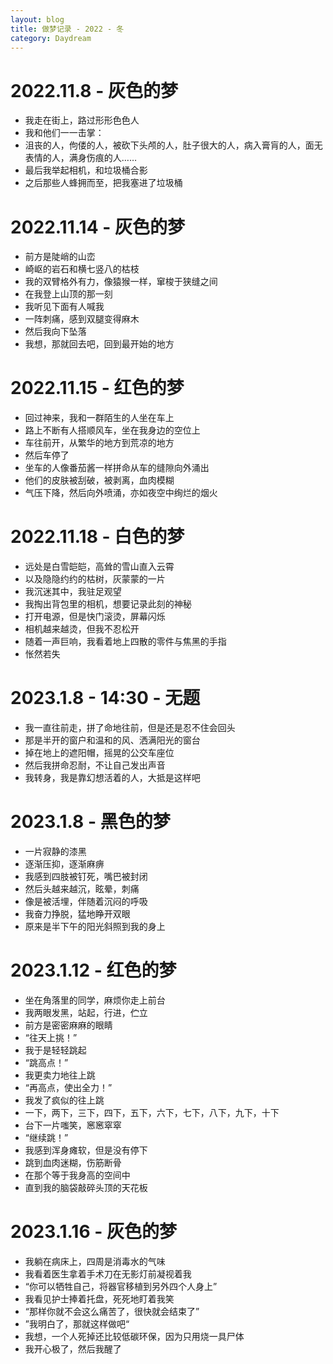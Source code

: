 ```yaml
---
layout: blog
title: 做梦记录 - 2022 - 冬
category: Daydream
---
```


# 2022.11.8 - 灰色的梦
- 我走在街上，路过形形色色人
- 我和他们一一击掌：
- 沮丧的人，佝偻的人，被砍下头颅的人，肚子很大的人，病入膏肓的人，面无表情的人，满身伤痕的人……
- 最后我举起相机，和垃圾桶合影
- 之后那些人蜂拥而至，把我塞进了垃圾桶

# 2022.11.14 - 灰色的梦
- 前方是陡峭的山峦
- 崎岖的岩石和横七竖八的枯枝
- 我的双臂格外有力，像猿猴一样，窜梭于狭缝之间
- 在我登上山顶的那一刻
- 我听见下面有人喊我
- 一阵刺痛，感到双腿变得麻木
- 然后我向下坠落
- 我想，那就回去吧，回到最开始的地方

# 2022.11.15 - 红色的梦
- 回过神来，我和一群陌生的人坐在车上
- 路上不断有人搭顺风车，坐在我身边的空位上
- 车往前开，从繁华的地方到荒凉的地方
- 然后车停了
- 坐车的人像番茄酱一样拼命从车的缝隙向外涌出
- 他们的皮肤被刮破，被剥离，血肉模糊
- 气压下降，然后向外喷涌，亦如夜空中绚烂的烟火

# 2022.11.18 - 白色的梦
- 远处是白雪皑皑，高耸的雪山直入云霄
- 以及隐隐约约的枯树，灰蒙蒙的一片
- 我沉迷其中，我驻足观望
- 我掏出背包里的相机，想要记录此刻的神秘
- 打开电源，但是快门滚烫，屏幕闪烁
- 相机越来越烫，但我不忍松开
- 随着一声巨响，我看着地上四散的零件与焦黑的手指
- 怅然若失

# 2023.1.8 - 14:30 - 无题
- 我一直往前走，拼了命地往前，但是还是忍不住会回头
- 那是半开的窗户和温和的风、洒满阳光的窗台
- 掉在地上的遮阳帽，摇晃的公交车座位
- 然后我拼命忍耐，不让自己发出声音
- 我转身，我是靠幻想活着的人，大抵是这样吧

# 2023.1.8 - 黑色的梦
- 一片寂静的漆黑
- 逐渐压抑，逐渐麻痹
- 我感到四肢被钉死，嘴巴被封闭
- 然后头越来越沉，眩晕，刺痛
- 像是被活埋，伴随着沉闷的呼吸
- 我奋力挣脱，猛地睁开双眼
- 原来是半下午的阳光斜照到我的身上

# 2023.1.12 - 红色的梦
- 坐在角落里的同学，麻烦你走上前台
- 我两眼发黑，站起，行进，伫立
- 前方是密密麻麻的眼睛
- “往天上挑！”
- 我于是轻轻跳起
- “跳高点！”
- 我更卖力地往上跳
- “再高点，使出全力！”
- 我发了疯似的往上跳
- 一下，两下，三下，四下，五下，六下，七下，八下，九下，十下
- 台下一片嗤笑，窸窸窣窣
- “继续跳！”
- 我感到浑身瘫软，但是没有停下
- 跳到血肉迷糊，伤筋断骨
- 在那个等于我身高的空间中
- 直到我的脑袋敲碎头顶的天花板

# 2023.1.16 - 灰色的梦
- 我躺在病床上，四周是消毒水的气味
- 我看着医生拿着手术刀在无影灯前凝视着我
- “你可以牺牲自己，将器官移植到另外四个人身上”
- 我看见护士捧着托盘，死死地盯着我笑
- “那样你就不会这么痛苦了，很快就会结束了”
- ”我明白了，那就这样做吧“
- 我想，一个人死掉还比较低碳环保，因为只用烧一具尸体
- 我开心极了，然后我醒了